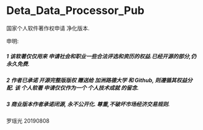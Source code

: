 # Deta_Data_Processor_Pub
国家个人软件著作权申请 净化版本.


申明:

##### 1 该软著仅仅用来 申请社会和职业一些合法评选和资历的权益.已经开源的部分,仍永久免费.
##### 2 作者已承诺 开源完整版版权 赠送给 加洲路德大学 和 Github, 则遵循其权益分配. 该 个人软著 申请仅仅作为一个 个人技术成就 的留念. 
##### 3 商业版本作者承诺闭源, 永不公开化. 尊重,不破坏市场经济交易规则.

罗瑶光
20190808
